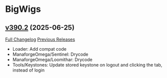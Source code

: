 # BigWigs

## [v390.2](https://github.com/BigWigsMods/BigWigs/tree/v390.2) (2025-06-25)
[Full Changelog](https://github.com/BigWigsMods/BigWigs/compare/v390.1...v390.2) [Previous Releases](https://github.com/BigWigsMods/BigWigs/releases)

- Loader: Add compat code  
- ManaforgeOmega/Sentinel: Drycode  
- ManaforgeOmega/Loomithar: Drycode  
- Tools/Keystones: Update stored keystone on logout and clicking the tab, instead of login  
